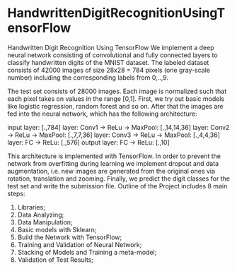 # HandwrittenDigitRecognitionUsingTensorFlow
 Handwritten Digit Recognition Using TensorFlow
We implement a deep neural network consisting of convolutional and fully connected layers to classify handwritten digits of the MNIST dataset. The labeled dataset consists of 42000 images of size 28x28 = 784 pixels (one gray-scale number) including the corresponding labels from 0,..,9. 

The test set consists of 28000 images. Each image is normalized such that each pixel takes on values in the range [0,1]. First, we try out basic models like logistic regression, random forest and so on. After that the images are fed into the neural network, which has the following architecture:

input layer: [.,784]
layer: Conv1 -> ReLu -> MaxPool: [.,14,14,36]
layer: Conv2 -> ReLu -> MaxPool: [.,7,7,36]
layer: Conv3 -> ReLu -> MaxPool: [.,4,4,36]
layer: FC -> ReLu: [.,576]
output layer: FC -> ReLu: [.,10]

This architecture is implemented with TensorFlow. In order to prevent the network from overfitting during learning we implement dropout and data augmentation, i.e. new images are generated from the original ones via rotation, translation and zooming. Finally, we predict the digit classes for the test set and write the submission file.
Outline of the Project includes 8 main steps:
1. Libraries;
2. Data Analyzing;
3. Data Manipulation;
4. Basic models with Sklearn;
5. Build the Network with TensorFlow;
6. Training and Validation of Neural Network;
7. Stacking of Models and Training a meta-model;
8. Validation of Test Results; 

